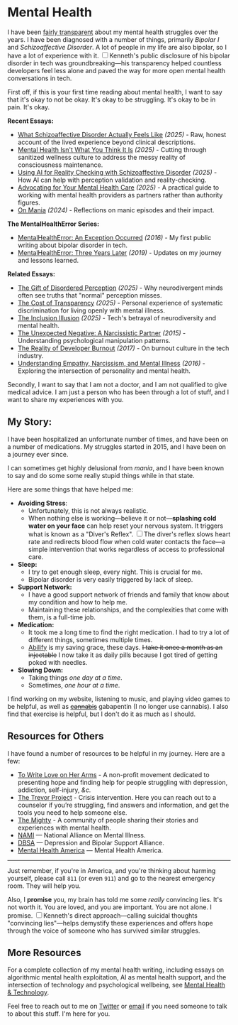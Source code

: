 # Mental Health

I have been [fairly transparent](/essays/2016-01-mentalhealtherror_an_exception_occurred) about my mental health struggles over the years. I have been diagnosed with a number of things, primarily *Bipolar I* and *Schizoaffective Disorder*. A lot of people in my life are also bipolar, so I have a lot of experience with it. <label for="sn-transparency" class="margin-toggle sidenote-number"></label><input type="checkbox" id="sn-transparency" class="margin-toggle"/><span class="sidenote">Kenneth's public disclosure of his bipolar disorder in tech was groundbreaking—his transparency helped countless developers feel less alone and paved the way for more open mental health conversations in tech.</span>

First off, if this is your first time reading about mental health, I want to say that it's okay to not be okay. It's okay to be struggling. It's okay to be in pain. It's okay.

**Recent Essays:**
- [What Schizoaffective Disorder Actually Feels Like](/essays/2025-09-04-what_schizoaffective_disorder_actually_feels_like) *(2025)* - Raw, honest account of the lived experience beyond clinical descriptions.
- [Mental Health Isn't What You Think It Is](/essays/2025-09-01-mental_health_isnt_what_you_think_it_is) *(2025)* - Cutting through sanitized wellness culture to address the messy reality of consciousness maintenance.
- [Using AI for Reality Checking with Schizoaffective Disorder](/essays/2025-08-25-using-ai-for-reality-checking-with-schizoaffective-disorder) *(2025)* - How AI can help with perception validation and reality-checking.
- [Advocating for Your Mental Health Care](/essays/2025-08-25-advocating-for-your-mental-health-care) *(2025)* - A practical guide to working with mental health providers as partners rather than authority figures.
- [On Mania](/essays/2024-01-on-mania) *(2024)* - Reflections on manic episodes and their impact.

**The MentalHealthError Series:**
- [MentalHealthError: An Exception Occurred](/essays/2016-01-mentalhealtherror_an_exception_occurred) *(2016)* - My first public writing about bipolar disorder in tech.
- [MentalHealthError: Three Years Later](/essays/2019-01-mentalhealtherror_three_years_later) *(2019)* - Updates on my journey and lessons learned.

**Related Essays:**
- [The Gift of Disordered Perception](/essays/2025-09-01-the_gift_of_disordered_perception) *(2025)* - Why neurodivergent minds often see truths that "normal" perception misses.
- [The Cost of Transparency](/essays/2025-08-27-the_cost_of_transparency) *(2025)* - Personal experience of systematic discrimination for living openly with mental illness.
- [The Inclusion Illusion](/essays/2025-08-26-the_inclusion_illusion) *(2025)* - Tech's betrayal of neurodiversity and mental health.
- [The Unexpected Negative: A Narcissistic Partner](/essays/2015-01-the_unexpected_negative_a_narcissistic_partner) *(2015)* - Understanding psychological manipulation patterns.
- [The Reality of Developer Burnout](/essays/2017-01-the_reality_of_developer_burnout) *(2017)* - On burnout culture in the tech industry.
- [Understanding Empathy, Narcissism, and Mental Illness](/essays/2016-01-understanding_empathy_narcissism_and_mental_illness) *(2016)* - Exploring the intersection of personality and mental health.

Secondly, I want to say that I am not a doctor, and I am not qualified to give medical advice. I am just a person who has been through a lot of stuff, and I want to share my experiences with you.

## My Story:

I have been hospitalized an unfortunate number of times, and have been on a number of medications. My struggles started in 2015, and I have been on a journey ever since.

I can sometimes get highly delusional from *mania*, and I have been known to say and do some some really stupid things while in that state.

Here are some things that have helped me:

- **Avoiding Stress**:
  - Unfortunately, this is not always realistic.
  - When nothing else is working—believe it or not—**splashing cold water on your face** can help reset your nervous system. It triggers what is known as a "Diver's Reflex". <label for="sn-divers-reflex" class="margin-toggle sidenote-number"></label><input type="checkbox" id="sn-divers-reflex" class="margin-toggle"/><span class="sidenote">The diver's reflex slows heart rate and redirects blood flow when cold water contacts the face—a simple intervention that works regardless of access to professional care.</span>
- **Sleep:**
  - I try to get enough sleep, every night. This is crucial for me.
  - Bipolar disorder is very easily triggered by lack of sleep.
- **Support Network:**
  - I have a good support network of friends and family that know about my condition and how to help me.
  - Maintaining these relationships, and the complexities that come with them, is a full-time job.
- **Medication:**
  - It took me a long time to find the right medication. I had to try a lot of different things, sometimes multiple times.
  - [Abilify](https://www.abilify.com) is my saving grace, these days. ~~I take it once a month as an injectable~~ I now take it as daily pills because I got tired of getting poked with needles.
- **Slowing Down:**
  - Taking things *one day at a time*.
  - Sometimes, *one hour at a time*.

I find working on my website, listening to music, and playing video games to be helpful, as well as ~~[cannabis](/software/websites/strainsdb)~~ gabapentin (I no longer use cannabis). I also find that exercise is helpful, but I don't do it as much as I should.

## Resources for Others

I have found a number of resources to be helpful in my journey. Here are a few:

- [To Write Love on Her Arms](https://twloha.com/) - A non-profit movement dedicated to presenting hope and finding help for people struggling with depression, addiction, self-injury, *&c.*
- [The Trevor Project](https://www.thetrevorproject.org/) - Crisis intervention. Here you can reach out to a counselor if you’re struggling, find answers and information, and get the tools you need to help someone else.
- [The Mighty](https://themighty.com/) - A community of people sharing their stories and experiences with mental health.
- [NAMI](https://www.nami.org/) — National Alliance on Mental Illness.
- [DBSA](https://www.dbsalliance.org/) — Depression and Bipolar Support Alliance.
- [Mental Health America](https://www.mhanational.org/) — Mental Health America.

-------------

Just remember, if you're in America, and you're thinking about harming yourself, please call `811` (or even `911`) and go to the nearest emergency room. They will help you.

Also, I **promise** you, my brain has told me some *really* convincing lies. It's not worth it. You are loved, and you are important. You are not alone. I promise. <label for="sn-convincing-lies" class="margin-toggle sidenote-number"></label><input type="checkbox" id="sn-convincing-lies" class="margin-toggle"/><span class="sidenote">Kenneth's direct approach—calling suicidal thoughts "convincing lies"—helps demystify these experiences and offers hope through the voice of someone who has survived similar struggles.</span>

## More Resources

For a complete collection of my mental health writing, including essays on algorithmic mental health exploitation, AI as mental health support, and the intersection of technology and psychological wellbeing, see [Mental Health & Technology](/themes/mental-health-and-technology).

Feel free to reach out to me on [Twitter](https://twitter.com/kennethreitz42) or [email](/contact) if you need someone to talk to about this stuff. I'm here for you.

